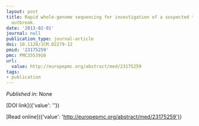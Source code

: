```yaml
---
layout: post
title: Rapid whole-genome sequencing for investigation of a suspected tuberculosis
  outbreak.
date: '2013-02-01'
journal: null
publication_type: journal-article
doi: 10.1128/JCM.02279-12
pmid: '23175259'
pmc: PMC3553910
url:
  value: http://europepmc.org/abstract/med/23175259
tags:
- publication
---
```


*Published in*: None

[DOI link]({'value': ''})

[Read online]({'value': 'http://europepmc.org/abstract/med/23175259'})


